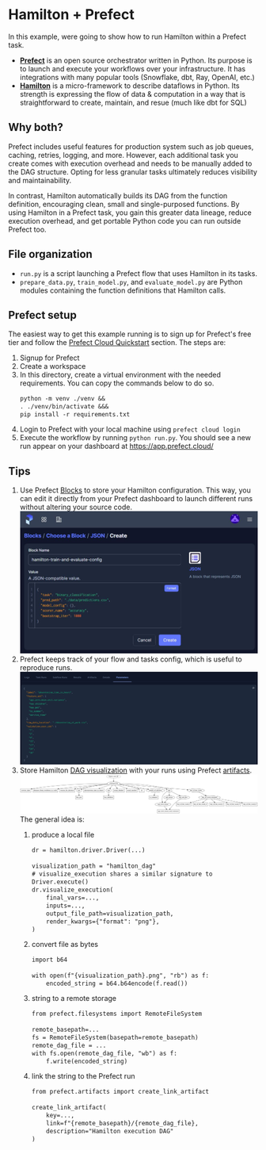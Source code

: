 # Hamilton + Prefect

In this example, were going to show how to run Hamilton within a Prefect task.
- [**Prefect**](https://prefect.io) is an open source orchestrator written in Python. Its purpose is to launch and execute your workflows over your infrastructure. It has integrations with many popular tools (Snowflake, dbt, Ray, OpenAI, etc.)
- [**Hamilton**](https://github.com/dagworks-inc/hamilton) is a micro-framework to describe dataflows in Python. Its strength is expressing the flow of data & computation in a way that is straightforward to create, maintain, and resue (much like dbt for SQL)

## Why both?
Prefect includes useful features for production system such as job queues, caching, retries, logging, and more. However, each additional task you create comes with execution overhead and needs to be manually added to the DAG structure. Opting for less granular tasks ultimately reduces visibility and maintainability.

In contrast, Hamilton automatically builds its DAG from the function definition, encouraging clean, small and single-purposed functions. By using Hamilton in a Prefect task, you gain this greater data lineage, reduce execution overhead, and get portable Python code you can run outside Prefect too.

## File organization
- `run.py` is a script launching a Prefect flow that uses Hamilton in its tasks.
- `prepare_data.py`, `train_model.py`, and `evaluate_model.py` are Python modules containing the function definitions that Hamilton calls.

## Prefect setup
The easiest way to get this example running is to sign up for Prefect's free tier and follow the [Prefect Cloud Quickstart](https://docs.prefect.io/latest/cloud/cloud-quickstart/) section. The steps are:
1. Signup for Prefect
2. Create a workspace
3. In this directory, create a virtual environment with the needed requirements. You can copy the commands below to do so.
    ```
    python -m venv ./venv &&
    . ./venv/bin/activate &&&
    pip install -r requirements.txt
    ```
4. Login to Prefect with your local machine using `prefect cloud login`
5. Execute the workflow by running `python run.py`. You should see a new run appear on your dashboard at https://app.prefect.cloud/

## Tips
1. Use Prefect [Blocks](https://docs.prefect.io/latest/concepts/blocks/) to store your Hamilton configuration. This way, you can edit it directly from your Prefect dashboard to launch different runs without altering your source code.
![blocks](./docs/prefect_config_block.JPG)
2. Prefect keeps track of your flow and tasks config, which is useful to reproduce runs.
![params](./docs/prefect_run_params.JPG)
3. Store Hamilton [DAG visualization](https://hamilton.dagworks.io/en/latest/how-tos/use-hamilton-for-lineage/) with your runs using Prefect [artifacts](https://docs.prefect.io/latest/concepts/artifacts/).
    ![dag](./docs/prepare_data_hamilton_dag.png)
    The general idea is:
    1. produce a local file
        ```
        dr = hamilton.driver.Driver(...)

        visualization_path = "hamilton_dag"
        # visualize_execution shares a similar signature to Driver.execute()
        dr.visualize_execution(
            final_vars=...,
            inputs=...,
            output_file_path=visualization_path,
            render_kwargs={"format": "png"},
        )
        ```
    2. convert file as bytes
        ```
        import b64

        with open(f"{visualization_path}.png", "rb") as f:
            encoded_string = b64.b64encode(f.read())
        ```

    3. string to a remote storage
        ```
        from prefect.filesystems import RemoteFileSystem

        remote_basepath=...
        fs = RemoteFileSystem(basepath=remote_basepath)
        remote_dag_file = ...
        with fs.open(remote_dag_file, "wb") as f:
            f.write(encoded_string)
        ```

    4. link the string to the Prefect run
        ```
        from prefect.artifacts import create_link_artifact

        create_link_artifact(
            key=...,
            link=f"{remote_basepath}/{remote_dag_file},
            description="Hamilton execution DAG"
        )
        ```
